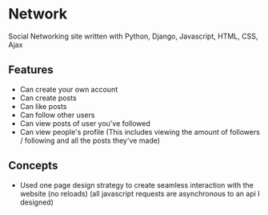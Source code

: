 # Network
Social Networking site written with Python, Django, Javascript, HTML, CSS, Ajax

## Features
* Can create your own account
* Can create posts
* Can like posts
* Can follow other users
* Can view posts of user you've followed
* Can view people's profile (This includes viewing the amount of followers / following and all the posts they've made)

## Concepts
* Used one page design strategy to create seamless interaction with the website (no reloads) (all javascript requests are asynchronous to an api I designed)
